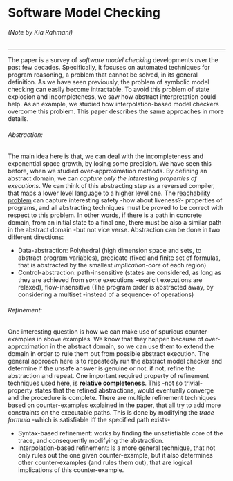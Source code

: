 # Software Model Checking
###### (Note by Kia Rahmani)
---
The paper is a survey of *software model checking* developments over the past few decades. Specifically, it focuses on automated techniques for program reasoning, a problem that cannot be solved, in its general definition.  As we have seen previously, the problem of symbolic model checking can easily become intractable. To avoid this problem of state explosion and incompleteness, we saw how abstract interpretation could help. As an example, we studied how interpolation-based model checkers overcome this problem. This paper describes the same approaches in more details.  
###### Abstraction:
The main idea here is that, we can deal with the incompleteness and exponential space growth, by losing some precision. We have seen this before, when we studied over-approximation methods. By defining an abstract domain, we can *capture only the interesting properties of executions*. We can think of this abstracting step as a reversed compiler, that maps a lower level language to a higher level one. 
The [reachability problem](https://en.wikipedia.org/wiki/Reachability_problem) can capture interesting safety -how about liveness?- properties of programs, and all abstracting techniques must be proved to be correct with respect to this problem. In other words, if there is a path in concrete domain, from an initial state to a final one, there must be also a similar path in the abstract domain -but not vice verse.
Abstraction can be done in two different directions: 
- Data-abstraction: Polyhedral (high dimension space and sets, to abstract program variables), predicate (fixed and finite set of formulas, that is abstracted by the smallest *implication-core* of each region)
- Control-abstraction: path-insensitive (states are considered, as long as they are achieved from *some* executions -explicit executions are relaxed), flow-insensitive (The program order is abstracted away, by considering a multiset -instead of a sequence- of operations)

###### Refinement:
One interesting question is how we can make use of spurious counter-examples in above examples. We know that they happen because of over-approximation in the abstract domain, so we can use them to extend the domain in order to rule them out from possible abstract execution. The general approach here is to repeatedly run the abstract model checker and determine if the unsafe answer is genuine or not. if not, refine the abstraction and repeat. One important required property of refinement techniques used here, is **relative completeness**. This -not so trivial- property states that the refined abstractions, would eventually converge and the procedure is complete. There are multiple refinement techniques based on counter-examples explained in the paper, that all try to add more constraints on the executable paths. This is done by modifying the *trace formula* -which is satisfiable iff the specified path exists-
- Syntax-based refinement: works by finding the unsatisfiable core of the trace, and consequently modifying the abstraction.
- Interpolation-based refinement: Is a more general technique, that not only rules out the one given counter-example, but it also determines other counter-examples (and rules them out), that are logical implications of this counter-example. 

